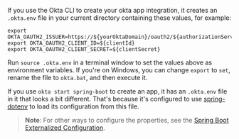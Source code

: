 If you use the Okta CLI to create your okta app integration, it creates an `.okta.env` file in your current directory containing these values, for example:

```properties
export OKTA_OAUTH2_ISSUER=https://${yourOktaDomain}/oauth2/${authorizationServerId}
export OKTA_OAUTH2_CLIENT_ID=${clientId}
export OKTA_OAUTH2_CLIENT_SECRET=${clientSecret}
```

Run `source .okta.env` in a terminal window to set the values above as environment variables. If you're on Windows, you can change `export` to `set`, rename the file to `okta.bat`, and then execute it.

If you use `okta start spring-boot` to create an app, it has an `.okta.env` file in it that looks a bit different. That's because it's configured to use [spring-dotenv](https://github.com/paulschwarz/spring-dotenv) to load its configuration from this file.

> **Note**: For other ways to configure the properties, see the [Spring Boot Externalized Configuration](https://docs.spring.io/spring-boot/docs/current/reference/html/features.html#features.external-config).
